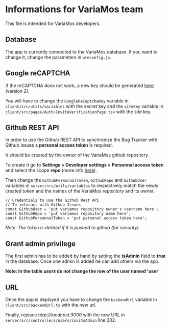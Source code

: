 # Informations for VariaMos team
This file is intended for VariaMos developers.

## Database
The app is currently connected to the VariaMos database.
If you want to change it, change the parameters in `ormconfig.js`.

## Google reCAPTCHA
If the reCAPTCHA does not work, a new key should be generated [here](https://www.google.com/recaptcha/admin/create) (version 2).

You will have to change the `GoogleReCaptchaKey` variable in `client/src/utils/variables` with the secret key and 
the `siteKey` variable in `client/src/pages/Auth/InviteVerificationPage.tsx` with the site key.

## Github REST API
In order to use the Github REST API to synchronize the Bug Tracker with Github Issues a **personal access token** is required.

It should be created by the owner of the VariaMos github repository.

To create it go to **Settings > Developer settings > Personnal access token** and select the scope **repo** (more info [here](https://docs.github.com/en/enterprise-server@3.4/authentication/keeping-your-account-and-data-secure/creating-a-personal-access-token#creating-a-token)).

Then change the `GithubPersonnalToken`, `GithubRepo` and `GithubUser` variables in `server/src/utils/variables` to respectively match the newly created token and the names of the VariaMos repository and its owner.

```
// Credentials to use the Github Rest API
// To interact with Github Issues
const GithubUser = 'put variamos repository owner's username here';
const GithubRepo = 'put variamos repository name here';
const GithubPersonnalToken = 'put personal access token here';
```

*Note: The token is deleted if it is pushed to github (for security)*

## Grant admin privilege
The first admin has to be added by hand by setting the **isAdmin** field to **true** in the database.
Once one admin is added he can add others via the app.

**Note: In the table *users* do not change the row of the user named 'user'**

## URL
Once the app is deployed you have to change the `backendUrl` variable in `client/src/backendUrl.ts` with the new url.

Finally, replace *http://locahost:3000* with the new URL in `server/src/controllers/users/inviteAdmin` line 202.


